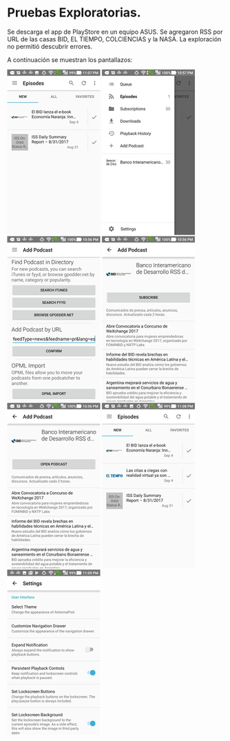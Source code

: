 # Pruebas Exploratorias. 

Se descarga el app de PlayStore en un equipo ASUS. Se agregaron RSS por URL de las casas BID, EL TIEMPO, COLCIENCIAS y la NASA. La exploración no permitió descubrir errores. 

A continuación se muestran los pantallazos: 

![Prueba0](https://github.com/jhrubiano10/pruebas_automaticas/blob/master/images/AntennaPod/PruebasExploratorias/Prueba0.jpg)
![Prueba1](https://github.com/jhrubiano10/pruebas_automaticas/blob/master/images/AntennaPod/PruebasExploratorias/Prueba1.jpg)
![Prueba2](https://github.com/jhrubiano10/pruebas_automaticas/blob/master/images/AntennaPod/PruebasExploratorias/Prueba2.jpg)
![Prueba3](https://github.com/jhrubiano10/pruebas_automaticas/blob/master/images/AntennaPod/PruebasExploratorias/Prueba3.jpg)
![Prueba4](https://github.com/jhrubiano10/pruebas_automaticas/blob/master/images/AntennaPod/PruebasExploratorias/Prueba4.jpg)
![Prueba5](https://github.com/jhrubiano10/pruebas_automaticas/blob/master/images/AntennaPod/PruebasExploratorias/Prueba5.jpg)
![Prueba6](https://github.com/jhrubiano10/pruebas_automaticas/blob/master/images/AntennaPod/PruebasExploratorias/Prueba6.jpg)
